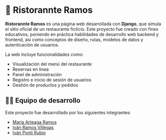 # 🍝 Ristorannte Ramos

**Ristorannte Ramos** es una página web desarrollada con **Django**, que simula el sitio oficial de un restaurante ficticio. Este proyecto fue creado con fines educativos, poniendo en práctica habilidades de desarrollo web backend y frontend, así como conceptos de diseño, rutas, modelos de datos y autenticación de usuarios.

La web incluye funcionalidades como:

- Visualización del menú del restaurante
- Reservas en línea
- Panel de administración
- Registro e inicio de sesión de usuarios
- Gestión de productos y pedidos

## 🧑‍🍳 Equipo de desarrollo

Este proyecto fue desarrollado por los siguientes integrantes:

- [Maria Arteaga Ramos](https://github.com/mariaartt)
- [Iván Ramos Villegas](https://github.com/ivanramoss-safa)
- [Iván Ponti Rubio](https://github.com/Ivanpr06)
